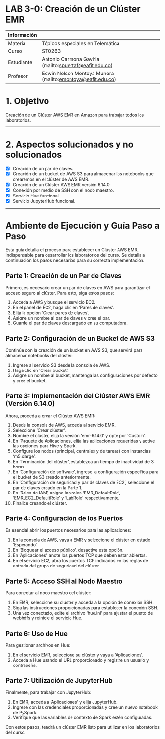 # LAB 3-0: Creación de un Clúster EMR

| Información |  |
| --- | --- |
| Materia | Tópicos especiales en Telemática |
| Curso | ST0263 |
| Estudiante | Antonio Carmona Gaviria (mailto:spuertaf@eafit.edu.co) |
| Profesor | Edwin Nelson Montoya Munera (mailto:emontoya@eafit.edu.co) |

# 1. Objetivo

Creación de un Clúster AWS EMR en Amazon para trabajar todos los laboratorios.

---

# 2. Aspectos solucionados y no solucionados

- [x]  Creación de un par de claves.
- [x]  Creación de un bucket de AWS S3 para almacenar los notebooks que crearemos en el clúster de AWS EMR.
- [x]  Creación de un Clúster AWS EMR versión 6.14.0
- [x]  Conexión por medio de SSH con el nodo maestro.
- [x]  Servicio Hue funcional.
- [x]  Servicio JupyterHub funcional.

---
# Ambiente de Ejecución y Guía Paso a Paso

Esta guía detalla el proceso para establecer un Clúster AWS EMR, indispensable para desarrollar los laboratorios del curso. Se detalla a continuación los pasos necesarios para su correcta implementación.

## Parte 1: Creación de un Par de Claves

Primero, es necesario crear un par de claves en AWS para garantizar el acceso seguro al clúster. Para esto, siga estos pasos:

1. Acceda a AWS y busque el servicio EC2.
2. En el panel de EC2, haga clic en ‘Pares de claves’.
3. Elija la opción ‘Crear pares de claves’.
4. Asigne un nombre al par de claves y cree el par.
5. Guarde el par de claves descargado en su computadora.

## Parte 2: Configuración de un Bucket de AWS S3

Continúe con la creación de un bucket en AWS S3, que servirá para almacenar notebooks del clúster:

1. Ingrese al servicio S3 desde la consola de AWS.
2. Haga clic en ‘Crear bucket’.
3. Asigne un nombre al bucket, mantenga las configuraciones por defecto y cree el bucket.

## Parte 3: Implementación del Clúster AWS EMR (Versión 6.14.0)

Ahora, proceda a crear el Clúster AWS EMR:

1. Desde la consola de AWS, acceda al servicio EMR.
2. Seleccione ‘Crear clúster’.
3. Nombre el clúster, elija la versión ‘emr-6.14.0’ y opte por ‘Custom’.
4. En ‘Paquete de Aplicaciones’, elija las aplicaciones requeridas y active las opciones para Hive y Spark.
5. Configure los nodos (principal, centrales y de tareas) con instancias ‘m5.xlarge’.
6. En ‘Terminación del clúster’, establezca un tiempo de inactividad de 3 horas.
7. En ‘Configuración de software’, ingrese la configuración específica para el bucket de S3 creado anteriormente.
8. En ‘Configuración de seguridad y par de claves de EC2’, seleccione el par de claves creado en la Parte 1.
9. En ‘Roles de IAM’, asigne los roles ‘EMR_DefaultRole’, ‘EMR_EC2_DefaultRole’ y ‘LabRole’ respectivamente.
10. Finalice creando el clúster.

## Parte 4: Configuración de los Puertos

Es esencial abrir los puertos necesarios para las aplicaciones:

1. En la consola de AWS, vaya a EMR y seleccione el clúster en estado ‘Esperando’.
2. En ‘Bloquear el acceso público’, desactive esta opción.
3. En ‘Aplicaciones’, anote los puertos TCP que deben estar abiertos.
4. En el servicio EC2, abra los puertos TCP indicados en las reglas de entrada del grupo de seguridad del clúster.

## Parte 5: Acceso SSH al Nodo Maestro

Para conectar al nodo maestro del clúster:

1. En EMR, seleccione su clúster y acceda a la opción de conexión SSH.
2. Siga las instrucciones proporcionadas para establecer la conexión SSH.
3. Una vez conectado, edite el archivo ‘hue.ini’ para ajustar el puerto de webhdfs y reinicie el servicio Hue.

## Parte 6: Uso de Hue

Para gestionar archivos en Hue:

1. En el servicio EMR, seleccione su clúster y vaya a ‘Aplicaciones’.
2. Acceda a Hue usando el URL proporcionado y registre un usuario y contraseña.

## Parte 7: Utilización de JupyterHub

Finalmente, para trabajar con JupyterHub:

1. En EMR, acceda a ‘Aplicaciones’ y elija JupyterHub.
2. Ingrese con las credenciales proporcionadas y cree un nuevo notebook de PySpark.
3. Verifique que las variables de contexto de Spark estén configuradas.

Con estos pasos, tendrá un clúster EMR listo para utilizar en los laboratorios del curso.